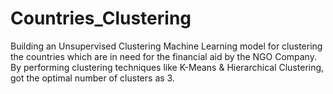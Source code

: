 # Countries_Clustering
Building an Unsupervised Clustering Machine Learning model for clustering the countries which are in need for the financial aid by the NGO Company. By performing clustering techniques like K-Means &amp; Hierarchical Clustering, got the optimal number of clusters as 3. 
